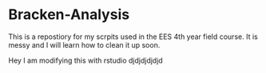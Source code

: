 # Bracken-Analysis

This is a repostiory for my scrpits used in the EES 4th year field course. It is messy and I will learn how to clean it up soon.

Hey I am modifying this with rstudio djdjdjdjdjd
